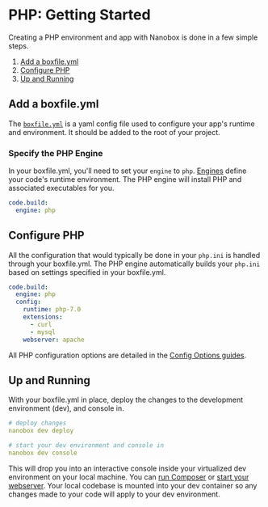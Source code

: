 # PHP: Getting Started

Creating a PHP environment and app with Nanobox is done in a few simple steps.

1. [Add a boxfile.yml](#add-a-boxfile-yml)
2. [Configure PHP](#configure-php)
3. [Up and Running](#up-and-running)

## Add a boxfile.yml
The [`boxfile.yml`](https://docs.nanobox.io/boxfile/) is a yaml config file used to configure your app's runtime and environment. It should be added to the root of your project.

### Specify the PHP Engine
In your boxfile.yml, you'll need to set your `engine` to `php`. [Engines](https://docs.nanobox.io/engines) define your code's runtime environment. The PHP engine will install PHP and associated executables for you.

```yaml
code.build:
  engine: php
```

## Configure PHP
All the configuration that would typically be done in your `php.ini` is handled through your boxfile.yml. The PHP engine automatically builds your `php.ini` based on settings specified in your boxfile.yml.

```yaml
code.build:
  engine: php
  config:
    runtime: php-7.0
    extensions:
      - curl
      - mysql
    webserver: apache
```

All PHP configuration options are detailed in the [Config Options guides](/php/config).

## Up and Running
With your boxfile.yml in place, deploy the changes to the development environment (dev), and console in.

```yaml
# deploy changes
nanobox dev deploy

# start your dev environment and console in
nanobox dev console
```

This will drop you into an interactive console inside your virtualized dev environment on your local machine. You can [run Composer](/php/composer) or [start your webserver](/php/working-in-dev/#starting-your-webserver). Your local codebase is mounted into your dev container so any changes made to your code will apply to your dev environment.
